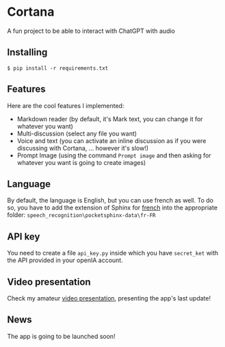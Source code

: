# Cortana
 A fun project to be able to interact with ChatGPT with audio


## Installing
```
$ pip install -r requirements.txt
```

## Features

Here are the cool features I implemented:

- Markdown reader (by default, it's Mark text, you can change it for whatever you want)
- Multi-discussion (select any file you want)
- Voice and text (you can activate an inline discussion as if you were discussing with Cortana, ... however it's slow!)
- Prompt Image (using the command `Prompt image` and then asking for whatever you want is going to create images)


## Language

By default, the language is English, but you can use french as well. To do so, you have to add the extension of Sphinx for [french](https://github.com/Uberi/speech_recognition/blob/master/reference/pocketsphinx.rst) into the appropriate folder: `speech_recognition\pocketsphinx-data\fr-FR`

## API key
You need to create a file `api_key.py` inside which you have `secret_ket` with the API provided in your openIA account. 

## Video presentation

Check my amateur [video presentation](https://youtu.be/mwl1KGR3O64), presenting the app's last update!

## News

The app is going to be launched soon!
